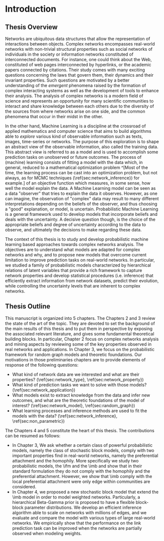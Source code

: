 # Introduction


## Thesis Overview

Networks are ubiquitous data structures that allow the representation of interactions between objects. Complex networks encompasses real-world networks with non-trivial structural properties such as social networks of individuals in the society or information networks constituted of interconnected documents. For instance, one could think about the Web, constituted of web pages interconnected by hyperlinks, or the academic papers connected by citations. Their study comes with many exciting questions concerning the laws that govern them, their dynamics and their invariant properties. Such questions are motivated by a better understanding of the *emergent* phenomena raised by the formation of complex interacting systems as well as the development of tools to enhance their analysis. The analysis of complex networks is a modern field of science and represents an opportunity for many scientific communities to interact and share knowledge between each others due to the diversity of the sources from where networks arise on one side, and the common phenomena that occur in their midst in the other.

In the other hand, Machine Learning is a discipline at the crossroad of applied mathematics and computer science that aims to build algorithms able to *explore* various kind of observable information such as texts, images, time-series or networks.
The purpose of this exploration is to shape an abstract view of the observable information, also called the training data. This abstract view is referred to as a model and is used to accomplish some prediction tasks on unobserved or future outcomes.
The process of (machine) learning consists of fitting a model with the data which, in general, reduced to a mathematical optimization problem ^[Most of the time, the learning process can be cast into an optimization problem, but not always, as for MCMC techniques (\ref{sec:network_inference}) for example.] of an objective function which measures, in some sense, how well the model explain the data. A Machine Learning model can be seen as a data "observer" that tries to explain the data it observes. However, as one can imagine, the observation of "complex" data may result to many different interpretations depending on the beliefs of the observer, and thus choosing a "good" explanation, or model, is uncertain. Probabilistic Machine Learning is a general framework used to develop models that incorporate beliefs and deals with the uncertainty. A decisive question though, is the choice of the appropriate beliefs and degree of uncertainty according to the data to observe, and ultimately the decisions to make regarding these data.

The context of this thesis is to study and develop probabilistic machine learning based approaches towards complex networks analysis.
The objectives are to understand what models are adapted for complex networks and why, and to propose new models that overcome current limitation to improve prediction tasks on real-world networks. In particular, we studied a family of probabilistic models characterized by hierarchical relations of latent variables that provide a rich framework to capture network properties and develop statistical procedures (i.e. inference) that efficiently extract information from network datasets, predict their evolution, while controlling the uncertainty levels that are inherent to complex networks.

## Thesis Outline

This manuscript is organized into 5 chapters. 
The Chapters 2 and 3 review the state of the art of the topic. They are devoted to set the background of the main results of this thesis and to put them in perspective by exposing the associated relevant literature, and gives some fundamental theoretical building blocks. In particular, Chapter 2 focus on complex networks analysis and mining aspects by reviewing some of the key properties observed in real networks and applications. In Chapter 3, we focus on the probabilistic framework for random graph models and theoretic foundations. Our motivations in those preliminaries chapters are to provide elements of response of the following questions:

* What kind of network data are we interested and what are their properties? (\ref{sec:network_type}, \ref{sec:network_property})
* What kind of prediction tasks we want to solve with those models?  (\ref{sec:network_application})
* What models exist to extract knowledge from the data and infer new outcomes, and what are the theoretic foundations of the model of interest? (\ref{sec:network_model}, \ref{sec:random_graph})
* What learning processes and inference methods are used to fit the models with the data? (\ref{sec:network_inference}, \ref{sec:non_parametric})

The Chapters 4 and 5 constitute the heart of this thesis. The contributions can be resumed as follows:

* In Chapter 3, We ask whether a certain class of powerful probabilistic models, namely the class of stochastic block models, comply with two important properties find in real-world networks, namely the preferential attachment and the homophily. More specifically we study two probabilistic models, the \ifm and the \imb and show that in their standard formulation they do not comply with the homophily and the preferential attachment. However, we show that \imb comply with the local preferential attachment were only edge within communities are considered.
* In Chapter 4, we proposed a new stochastic block model that extend the \imb model in order to model weighted networks. Particularly, a hierarchical Beta-Gamma prior is proposed to have a flexible block-block parameter distributions. We develop an efficient inference algorithm able to scale on networks with millions of edges, and we evaluate and compare the model with various types of large real-world networks. We empirically show that the performance on the link prediction task can be improved when the networks are partially observed when modeling weights.

<!--In chapter 6, we present our model implementation through a platform that we released under an open source license. The platform implement a design pattern to help the development and sharing of complex experiments.-->


